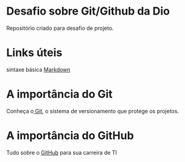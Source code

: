 # Desafio sobre Git/Github da Dio
Repositório criado para desafio de projeto.
# Links úteis
sintaxe básica 
[Markdown](https://www.markdownguide.org/getting-started/)
# A importância do Git

 Conheça o[ Git](https://www.hostgator.com.br/blog/git-o-sistema-de-controle/#:~:text=O%20Git%20%C3%A9%20essencial%20em,conflitos%20entre%20as%20altera%C3%A7%C3%B5es%20realizadas.&text=Nesse%20caso%2C%20o%20Git%20permite,a%20vers%C3%A3o%20antiga%20do%20projeto.), o sistema de versionamento que protege os projetos.
# A  importância do GitHub
 Tudo sobre o  [GitHub](https://rockcontent.com/br/blog/o-que-e-github/#:~:text=O%20GitHub%20%C3%A9%20uma%20excelente,%C3%A9%20conhecida%20como%20GitHub%20Enterprise) para sua carreira de TI 
